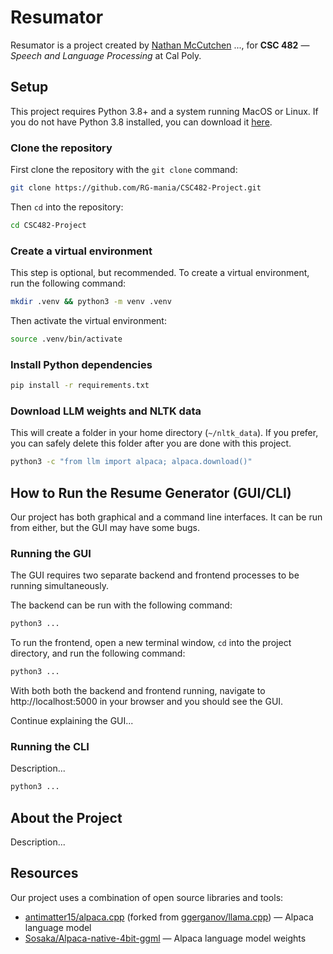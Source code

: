 # Resumator

Resumator is a project created by [Nathan McCutchen](https://github.com/N8WM) ..., for **CSC 482** &mdash; *Speech and Language Processing* at Cal Poly.

## Setup

This project requires Python 3.8+ and a system running MacOS or Linux. If you do not have Python 3.8 installed, you can download it [here](https://www.python.org/downloads/).

### Clone the repository

First clone the repository with the `git clone` command:

```sh
git clone https://github.com/RG-mania/CSC482-Project.git
```

Then `cd` into the repository:

```sh
cd CSC482-Project
```

### Create a virtual environment

This step is optional, but recommended. To create a virtual environment, run the following command:

```sh
mkdir .venv && python3 -m venv .venv
```

Then activate the virtual environment:

```sh
source .venv/bin/activate
```

### Install Python dependencies

```sh
pip install -r requirements.txt
```

### Download LLM weights and NLTK data

This will create a folder in your home directory (`~/nltk_data`). If you prefer, you can safely delete this folder after you are done with this project.

```sh
python3 -c "from llm import alpaca; alpaca.download()"
```

## How to Run the Resume Generator (GUI/CLI)

Our project has both graphical and a command line interfaces. It can be run from either, but the GUI may have some bugs.

### Running the GUI

The GUI requires two separate backend and frontend processes to be running simultaneously.

The backend can be run with the following command:

```sh
python3 ...
```

To run the frontend, open a new terminal window, `cd` into the project directory, and run the following command:

```sh
python3 ...
```

With both both the backend and frontend running, navigate to http://localhost:5000 in your browser and you should see the GUI.

Continue explaining the GUI...

### Running the CLI

Description...

```sh
python3 ...
```

## About the Project

Description...

## Resources

Our project uses a combination of open source libraries and tools:

- [antimatter15/alpaca.cpp](https://github.com/antimatter15/alpaca.cpp) (forked from [ggerganov/llama.cpp](https://github.com/ggerganov/llama.cpp)) &mdash; Alpaca language model
- [Sosaka/Alpaca-native-4bit-ggml](https://huggingface.co/Sosaka/Alpaca-native-4bit-ggml) &mdash; Alpaca language model weights